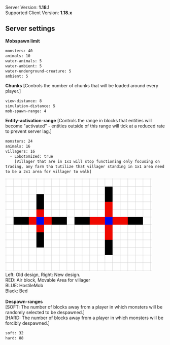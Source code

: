 Server Version: **1.18.1**<br>
Supported Client Version: **1.18.x**

## Server settings

**Mobspawn limit**
```
monsters: 40
animals: 10
water-animals: 5
water-ambient: 5
water-underground-creature: 5
ambient: 5
```
**Chunks**
[Controls the number of chunks that will be loaded around every player.]
```
view-distance: 8
simulation-distance: 5
mob-spawn-range: 4
```
**Entity-activation-range** 
[Controls the range in blocks that entities will become "activated" - entities outside of this range will tick at a reduced rate to prevent server lag.]
```
monsters: 24
animals: 16
villagers: 16
  - Lobotomized: true
    [Villager that are in 1x1 will stop functioning only focusing on trading, any farm tha tutilize that villager standing in 1x1 area need to be a 2x1 area for villager to walk]

```
![Images](Images/IronGolemFarm.png)<br>
Left: Old design, Right: New design.<br>
RED: Air block, Movable Area for villager<br>
BLUE: HostileMob<br>
Black: Bed<br>
<br>
**Despawn-ranges**
<br>
[SOFT: The number of blocks away from a player in which monsters will be randomly selected to be despawned.]
<br>
[HARD: The number of blocks away from a player in which monsters will be forcibly despawned.]
```
soft: 32
hard: 88
```
